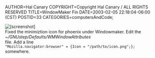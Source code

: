 AUTHOR=Hal Canary
COPYRIGHT=Copyright Hal Canary / ALL RIGHTS RESERVED
TITLE=WindowMaker Fin
DATE=2003-02-05 22:18:04-06:00 (CST)
POSTID=33
CATEGORIES=computersAndCode;

![[screenshot]](https://halcanary.org/images/phoenix-minimized.png)  
Fixed the minimiztion icon for phoenix under Windowmaker. Edit the  
_~/GNUstep/Defaults/WMWindowAttributes_  
file. Add a line  
`"Mozilla.navigator:browser" = {Icon = "/path/to/icon.png";};`  
somewhere.
